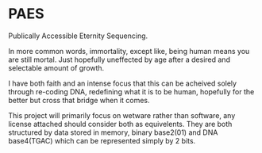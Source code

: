 # PAES
 Publically Accessible Eternity Sequencing.
 
 In more common words, immortality, except like, being human means you are still mortal.  Just hopefully uneffected by age after a desired and selectable amount of growth.
 
 I have both faith and an intense focus that this can be acheived solely through re-coding DNA, redefining what it is to be human, hopefully for the better but cross that bridge when it comes.

This project will primarily focus on wetware rather than software, any license attached should consider both as equivelents.  They are both structured by data stored in memory, binary base2(01) and DNA base4(TGAC) which can be represented simply by 2 bits. 

